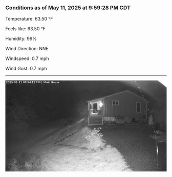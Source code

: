 ### Conditions as of May 11, 2025 at 9:59:28 PM CDT 

Temperature: 63.50 &deg;F

Feels like: 63.50 &deg;F

Humidity: 99%

Wind Direction: NNE

Windspeed: 0.7 mph

Wind Gust: 0.7 mph

---

<img src="./images/latest.jpeg"/>

